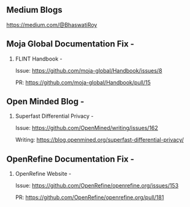 ## Medium Blogs

https://medium.com/@BhaswatiRoy

## Moja Global Documentation Fix -

1. FLINT Handbook -

   Issue: https://github.com/moja-global/Handbook/issues/8
   
   PR: https://github.com/moja-global/Handbook/pull/15

## Open Minded Blog -

1. Superfast Differential Privacy - 

   Issue: https://github.com/OpenMined/writing/issues/162
   
   Writing: https://blog.openmined.org/superfast-differential-privacy/

## OpenRefine Documentation Fix -
   
1. OpenRefine Website -    
   
   Issue: https://github.com/OpenRefine/openrefine.org/issues/153
   
   PR: https://github.com/OpenRefine/openrefine.org/pull/181
